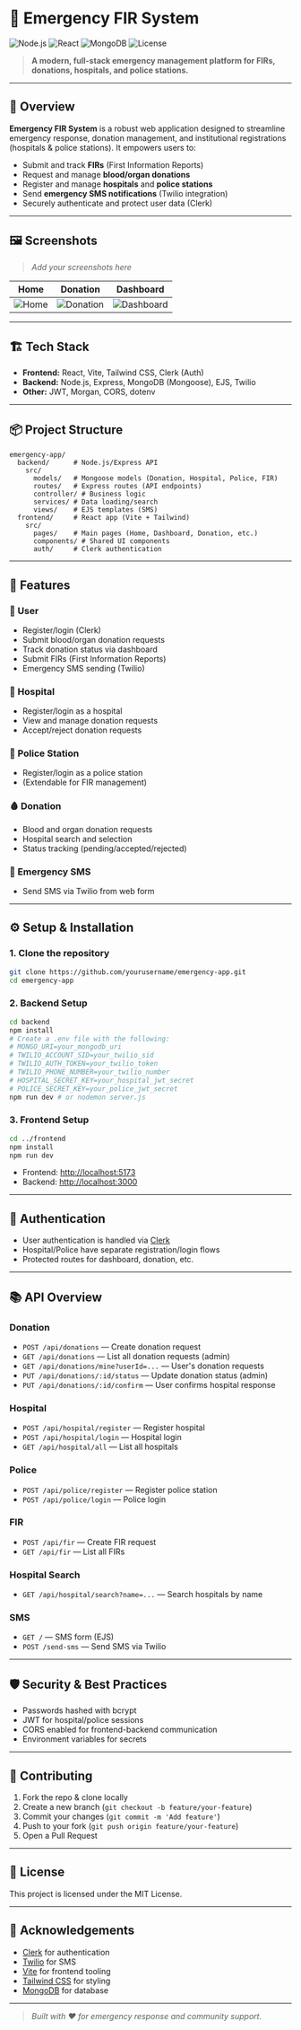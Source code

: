 # 🚨 Emergency FIR System

![Node.js](https://img.shields.io/badge/Node.js-18.x-green?logo=node.js)
![React](https://img.shields.io/badge/React-18.x-blue?logo=react)
![MongoDB](https://img.shields.io/badge/MongoDB-%3E%3D4.0-brightgreen?logo=mongodb)
![License](https://img.shields.io/badge/license-MIT-lightgrey)

> **A modern, full-stack emergency management platform for FIRs, donations, hospitals, and police stations.**

---

## 🌟 Overview

**Emergency FIR System** is a robust web application designed to streamline emergency response, donation management, and institutional registrations (hospitals & police stations). It empowers users to:

- Submit and track **FIRs** (First Information Reports)
- Request and manage **blood/organ donations**
- Register and manage **hospitals** and **police stations**
- Send **emergency SMS notifications** (Twilio integration)
- Securely authenticate and protect user data (Clerk)

---

## 🖼️ Screenshots

> _Add your screenshots here_

| Home | Donation | Dashboard |
|------|----------|-----------|
| ![Home](docs/screenshots/home.png) | ![Donation](docs/screenshots/donation.png) | ![Dashboard](docs/screenshots/dashboard.png) |

---

## 🏗️ Tech Stack

- **Frontend:** React, Vite, Tailwind CSS, Clerk (Auth)
- **Backend:** Node.js, Express, MongoDB (Mongoose), EJS, Twilio
- **Other:** JWT, Morgan, CORS, dotenv

---

## 📦 Project Structure

```
emergency-app/
  backend/      # Node.js/Express API
    src/
      models/   # Mongoose models (Donation, Hospital, Police, FIR)
      routes/   # Express routes (API endpoints)
      controller/ # Business logic
      services/ # Data loading/search
      views/    # EJS templates (SMS)
  frontend/     # React app (Vite + Tailwind)
    src/
      pages/    # Main pages (Home, Dashboard, Donation, etc.)
      components/ # Shared UI components
      auth/     # Clerk authentication
```

---

## 🚀 Features

### 👤 User
- Register/login (Clerk)
- Submit blood/organ donation requests
- Track donation status via dashboard
- Submit FIRs (First Information Reports)
- Emergency SMS sending (Twilio)

### 🏥 Hospital
- Register/login as a hospital
- View and manage donation requests
- Accept/reject donation requests

### 🚓 Police Station
- Register/login as a police station
- (Extendable for FIR management)

### 🩸 Donation
- Blood and organ donation requests
- Hospital search and selection
- Status tracking (pending/accepted/rejected)

### 📱 Emergency SMS
- Send SMS via Twilio from web form

---

## ⚙️ Setup & Installation

### 1. **Clone the repository**
```bash
git clone https://github.com/yourusername/emergency-app.git
cd emergency-app
```

### 2. **Backend Setup**
```bash
cd backend
npm install
# Create a .env file with the following:
# MONGO_URI=your_mongodb_uri
# TWILIO_ACCOUNT_SID=your_twilio_sid
# TWILIO_AUTH_TOKEN=your_twilio_token
# TWILIO_PHONE_NUMBER=your_twilio_number
# HOSPITAL_SECRET_KEY=your_hospital_jwt_secret
# POLICE_SECRET_KEY=your_police_jwt_secret
npm run dev # or nodemon server.js
```

### 3. **Frontend Setup**
```bash
cd ../frontend
npm install
npm run dev
```

- Frontend: [http://localhost:5173](http://localhost:5173)
- Backend: [http://localhost:3000](http://localhost:3000)

---

## 🔑 Authentication
- User authentication is handled via [Clerk](https://clerk.com/)
- Hospital/Police have separate registration/login flows
- Protected routes for dashboard, donation, etc.

---

## 📚 API Overview

### Donation
- `POST /api/donations` — Create donation request
- `GET /api/donations` — List all donation requests (admin)
- `GET /api/donations/mine?userId=...` — User's donation requests
- `PUT /api/donations/:id/status` — Update donation status (admin)
- `PUT /api/donations/:id/confirm` — User confirms hospital response

### Hospital
- `POST /api/hospital/register` — Register hospital
- `POST /api/hospital/login` — Hospital login
- `GET /api/hospital/all` — List all hospitals

### Police
- `POST /api/police/register` — Register police station
- `POST /api/police/login` — Police login

### FIR
- `POST /api/fir` — Create FIR request
- `GET /api/fir` — List all FIRs

### Hospital Search
- `GET /api/hospital/search?name=...` — Search hospitals by name

### SMS
- `GET /` — SMS form (EJS)
- `POST /send-sms` — Send SMS via Twilio

---

## 🛡️ Security & Best Practices
- Passwords hashed with bcrypt
- JWT for hospital/police sessions
- CORS enabled for frontend-backend communication
- Environment variables for secrets

---

## 🤝 Contributing

1. Fork the repo & clone locally
2. Create a new branch (`git checkout -b feature/your-feature`)
3. Commit your changes (`git commit -m 'Add feature'`)
4. Push to your fork (`git push origin feature/your-feature`)
5. Open a Pull Request

---

## 📄 License

This project is licensed under the MIT License.

---

## 🙏 Acknowledgements
- [Clerk](https://clerk.com/) for authentication
- [Twilio](https://www.twilio.com/) for SMS
- [Vite](https://vitejs.dev/) for frontend tooling
- [Tailwind CSS](https://tailwindcss.com/) for styling
- [MongoDB](https://www.mongodb.com/) for database

---

> _Built with ❤️ for emergency response and community support._ 